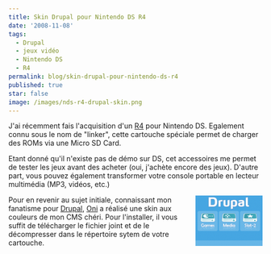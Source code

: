 ```yaml
---
title: Skin Drupal pour Nintendo DS R4
date: '2008-11-08'
tags:
  - Drupal
  - jeux vidéo
  - Nintendo DS
  - R4
permalink: blog/skin-drupal-pour-nintendo-ds-r4
published: true
star: false
image: /images/nds-r4-drupal-skin.png
---
```

J'ai récemment fais l'acquisition d'un [R4](http://www.r4ndsl.com/) pour Nintendo DS. Egalement connu sous le nom de "linker", cette cartouche spéciale permet de charger des ROMs via une Micro SD Card.

Etant donné qu'il n'existe pas de démo sur DS, cet accessoires me permet de tester les jeux avant des acheter (oui, j'achète encore des jeux). D'autre part, vous pouvez également transformer votre console portable en lecteur multimédia (MP3, vidéos, etc.)

<img style="float: right;" src="/images/nds-r4-drupal-skin.png">

Pour en revenir au sujet initiale, connaissant mon fanatisme pour [Drupal](http://drupal.org/), [Oni](http://kobuta.fr/blog) a réalisé une skin aux couleurs de mon CMS chéri.
Pour l'installer, il vous suffit de télécharger le fichier joint et de le décompresser dans le répertoire sytem de votre cartouche.
